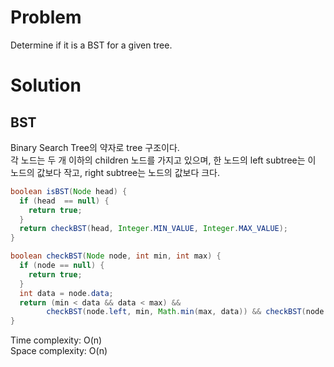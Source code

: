 # Problem
Determine if it is a BST for a given tree.

# Solution

## BST
Binary Search Tree의 약자로 tree 구조이다.<br/>
각 노드는 두 개 이하의 children 노드를 가지고 있으며, 한 노드의 left subtree는 이 노드의 값보다 작고, right subtree는 노드의 값보다 크다.


```java
boolean isBST(Node head) {
  if (head  == null) {
    return true;
  }
  return checkBST(head, Integer.MIN_VALUE, Integer.MAX_VALUE);
}

boolean checkBST(Node node, int min, int max) {
  if (node == null) {
    return true;
  }
  int data = node.data;
  return (min < data && data < max) && 
        checkBST(node.left, min, Math.min(max, data)) && checkBST(node.right, Math.max(min, data), max);
}
```

Time complexity: O(n)<br/>
Space complexity: O(n)
